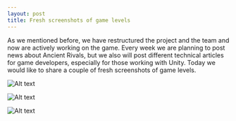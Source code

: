 ```yaml
---
layout: post
title: Fresh screenshots of game levels
---
```


As we mentioned before, we have restructured the project and the team and now are actively working on the game. Every week we are planning to post news about Ancient Rivals, but we also will post different technical articles for game developers, especially for those working with Unity.
Today we would like to share a couple of fresh screenshots of game levels.

![Alt text](http://i.imgur.com/YaKzHLY.jpg)

![Alt text](http://i.imgur.com/Ar5f5MQ.jpg)

![Alt text](http://i.imgur.com/FfwjT0Z.jpg)